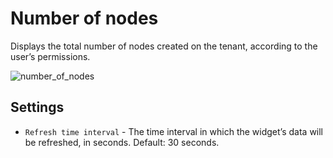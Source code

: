 # Number of nodes
Displays the total number of nodes created on the tenant, according to the user’s permissions.

![number_of_nodes](https://docs.cloudify.co/latest/images/ui/widgets/num_of_nodes.png)


## Settings

* `Refresh time interval` - The time interval in which the widget’s data will be refreshed, in seconds. Default: 30 seconds.

